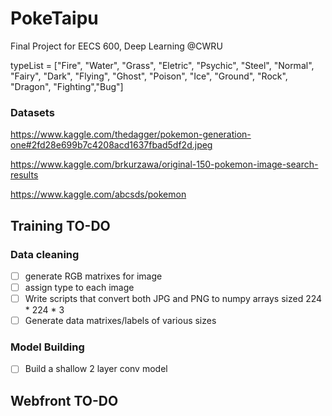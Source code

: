 # PokeTaipu
Final Project for EECS 600, Deep Learning @CWRU

typeList = ["Fire", "Water", "Grass", "Eletric", "Psychic", "Steel", "Normal", "Fairy", "Dark", "Flying", "Ghost", "Poison", "Ice", "Ground", "Rock", "Dragon", "Fighting","Bug"]

### Datasets

https://www.kaggle.com/thedagger/pokemon-generation-one#2fd28e699b7c4208acd1637fbad5df2d.jpeg

https://www.kaggle.com/brkurzawa/original-150-pokemon-image-search-results

https://www.kaggle.com/abcsds/pokemon

## Training TO-DO
### Data cleaning
- [ ] generate RGB matrixes for image
- [ ] assign type to each image
- [ ] Write scripts that convert both JPG and PNG to numpy arrays sized 224 * 224 * 3
- [ ] Generate data matrixes/labels of various sizes

### Model Building
- [ ] Build a shallow 2 layer conv model


## Webfront TO-DO
